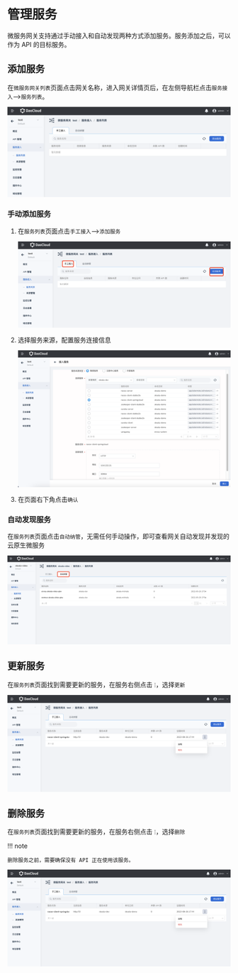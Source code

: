 # 管理服务

微服务网关支持通过手动接入和自动发现两种方式添加服务。服务添加之后，可以作为 API 的目标服务。

## 添加服务

在`微服务网关列表`页面点击网关名称，进入网关详情页后，在左侧导航栏点击`服务接入`-->`服务列表`。

![服务列表](imgs/service-list.png)

### 手动添加服务

1. 在`服务列表`页面点击`手工接入`-->`添加服务`
   
    ![服务列表](imgs/manual.png)

2. 选择服务来源，配置服务连接信息
   
    ![服务配置](imgs/config.png)

3. 在页面右下角点击`确认`

### 自动发现服务

在`服务列表`页面点击`自动纳管`，无需任何手动操作，即可查看网关自动发现并发现的云原生微服务

![自动发现服务](imgs/auto.png)

## 更新服务

在`服务列表`页面找到需要更新的服务，在服务右侧点击 `ⵗ`，选择`更新`

![更新服务](imgs/update.png)

## 删除服务

在`服务列表`页面找到需要更新的服务，在服务右侧点击 `ⵗ`，选择`删除`

!!! note

    删除服务之前，需要确保没有 API 正在使用该服务。

![删除服务](imgs/update.png)
